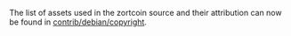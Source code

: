 The list of assets used in the zortcoin source and their attribution can now be found in [contrib/debian/copyright](../contrib/debian/copyright).

